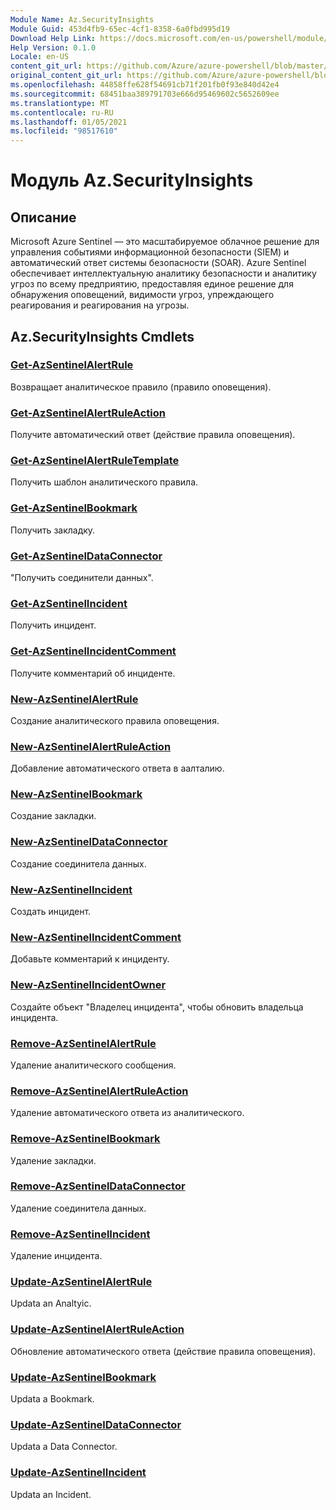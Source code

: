 ```yaml
---
Module Name: Az.SecurityInsights
Module Guid: 453d4fb9-65ec-4cf1-8358-6a0fbd995d19
Download Help Link: https://docs.microsoft.com/en-us/powershell/module/az.securityinsights
Help Version: 0.1.0
Locale: en-US
content_git_url: https://github.com/Azure/azure-powershell/blob/master/src/SecurityInsights/SecurityInsights/help/Az.SecurityInsights.md
original_content_git_url: https://github.com/Azure/azure-powershell/blob/master/src/SecurityInsights/SecurityInsights/help/Az.SecurityInsights.md
ms.openlocfilehash: 44858ffe628f54691cb71f201fb0f93e840d42e4
ms.sourcegitcommit: 68451baa389791703e666d95469602c5652609ee
ms.translationtype: MT
ms.contentlocale: ru-RU
ms.lasthandoff: 01/05/2021
ms.locfileid: "98517610"
---
```

# Модуль Az.SecurityInsights
## Описание
Microsoft Azure Sentinel — это масштабируемое облачное решение для управления событиями информационной безопасности (SIEM) и автоматический ответ системы безопасности (SOAR). Azure Sentinel обеспечивает интеллектуальную аналитику безопасности и аналитику угроз по всему предприятию, предоставляя единое решение для обнаружения оповещений, видимости угроз, упреждающего реагирования и реагирования на угрозы.

## Az.SecurityInsights Cmdlets
### [Get-AzSentinelAlertRule](Get-AzSentinelAlertRule.md)
Возвращает аналитическое правило (правило оповещения).

### [Get-AzSentinelAlertRuleAction](Get-AzSentinelAlertRuleAction.md)
Получите автоматический ответ (действие правила оповещения).

### [Get-AzSentinelAlertRuleTemplate](Get-AzSentinelAlertRuleTemplate.md)
Получить шаблон аналитического правила.

### [Get-AzSentinelBookmark](Get-AzSentinelBookmark.md)
Получить закладку.

### [Get-AzSentinelDataConnector](Get-AzSentinelDataConnector.md)
"Получить соединители данных".

### [Get-AzSentinelIncident](Get-AzSentinelIncident.md)
Получить инцидент.

### [Get-AzSentinelIncidentComment](Get-AzSentinelIncidentComment.md)
Получите комментарий об инциденте.

### [New-AzSentinelAlertRule](New-AzSentinelAlertRule.md)
Создание аналитического правила оповещения.

### [New-AzSentinelAlertRuleAction](New-AzSentinelAlertRuleAction.md)
Добавление автоматического ответа в аалталию.

### [New-AzSentinelBookmark](New-AzSentinelBookmark.md)
Создание закладки.

### [New-AzSentinelDataConnector](New-AzSentinelDataConnector.md)
Создание соединитела данных.

### [New-AzSentinelIncident](New-AzSentinelIncident.md)
Создать инцидент.

### [New-AzSentinelIncidentComment](New-AzSentinelIncidentComment.md)
Добавьте комментарий к инциденту.

### [New-AzSentinelIncidentOwner](New-AzSentinelIncidentOwner.md)
Создайте объект "Владелец инцидента", чтобы обновить владельца инцидента.

### [Remove-AzSentinelAlertRule](Remove-AzSentinelAlertRule.md)
Удаление аналитического сообщения.

### [Remove-AzSentinelAlertRuleAction](Remove-AzSentinelAlertRuleAction.md)
Удаление автоматического ответа из аналитического.

### [Remove-AzSentinelBookmark](Remove-AzSentinelBookmark.md)
Удаление закладки.

### [Remove-AzSentinelDataConnector](Remove-AzSentinelDataConnector.md)
Удаление соединитела данных.

### [Remove-AzSentinelIncident](Remove-AzSentinelIncident.md)
Удаление инцидента.

### [Update-AzSentinelAlertRule](Update-AzSentinelAlertRule.md)
Updata an Analtyic.

### [Update-AzSentinelAlertRuleAction](Update-AzSentinelAlertRuleAction.md)
Обновление автоматического ответа (действие правила оповещения).

### [Update-AzSentinelBookmark](Update-AzSentinelBookmark.md)
Updata a Bookmark.

### [Update-AzSentinelDataConnector](Update-AzSentinelDataConnector.md)
Updata a Data Connector.

### [Update-AzSentinelIncident](Update-AzSentinelIncident.md)
Updata an Incident.

